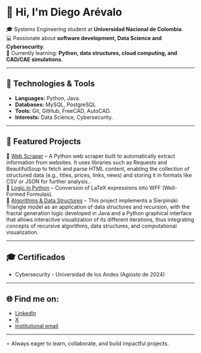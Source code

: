 # 👋 Hi, I'm Diego Arévalo  

🎓 Systems Engineering student at **Universidad Nacional de Colombia**.  
💻 Passionate about **software development, Data Science and Cybersecurity**.  
🌱 Currently learning: **Python, data structures, cloud computing, and CAD/CAE simulations**.  

---

## 🚀 Technologies & Tools
- **Languages:** Python, Java. 
- **Databases:** MySQL, PostgreSQL  
- **Tools:** Git, GitHub, FreeCAD, AutoCAD.  
- **Interests:** Data Science, Cybersecurity.  

---

## 📂 Featured Projects
🔹 [Web Scraper](https://github.com/darevalog/Proyecto_Final_POO_Diego_Arevalo.git) – A Python web scraper built to automatically extract information from websites. It uses libraries such as Requests and BeautifulSoup to fetch and parse HTML content, enabling the collection of structured data (e.g., titles, prices, links, news) and storing it in formats like CSV or JSON for further analysis..  
🔹 [Logic in Python](https://github.com/darevalog/Proyecto-MD1.git) – Conversion of LaTeX expressions into WFF (Well-Formed Formulas).  
🔹 [Algorithms & Data Structures](#) – This project implements a Sierpinski Triangle model as an application of data structures and recursion, with the fractal generation logic developed in Java and a Python graphical interface that allows interactive visualization of its different iterations, thus integrating concepts of recursive algorithms, data structures, and computational visualization.

---

## 🎓 Certificados
- Cybersecurity - Universidad de los Andes (Agiosto de 2024)

---

## 🌐 Find me on:
- [LinkedIn](www.linkedin.com/in/diego-arévalo-1391752ba)  
- [X](https://x.com/daag1309)
- [Institutional email](darevalo@unal.edu.co)

---
⭐ Always eager to learn, collaborate, and build impactful projects.
